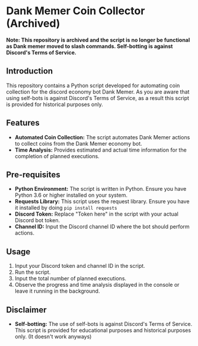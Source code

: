 # Dank Memer Coin Collector (Archived)

**Note: This repository is archived and the script is no longer be functional as Dank memer moved to slash commands. Self-botting is against Discord's Terms of Service.**

## Introduction

This repository contains a Python script developed for automating coin collection for the discord economy bot Dank Memer. As you are aware that using self-bots is against Discord's Terms of Service, as a result this script is provided for historical purposes only.

## Features

- **Automated Coin Collection:** The script automates Dank Memer actions to collect coins from the Dank Memer economy bot.
- **Time Analysis:** Provides estimated and actual time information for the completion of planned executions.

## Pre-requisites
- **Python Environment:** The script is written in Python. Ensure you have Python 3.6 or higher installed on your system.
- **Requests Library:** This script uses the request library. Ensure you have it installed by doing `pip install requests`
- **Discord Token:** Replace "Token here" in the script with your actual Discord bot token.
- **Channel ID:** Input the Discord channel ID where the bot should perform actions.

## Usage

1. Input your Discord token and channel ID in the script.
2. Run the script.
3. Input the total number of planned executions.
4. Observe the progress and time analysis displayed in the console or leave it running in the background.

## Disclaimer

- **Self-botting:** The use of self-bots is against Discord's Terms of Service. This script is provided for educational purposes and historical purposes only. (It doesn't work anyways)
